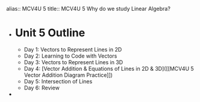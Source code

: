 alias:: MCV4U 5
title:: MCV4U 5 Why do we study Linear Algebra?

- # Unit 5 Outline
	- Day 1:  Vectors to Represent Lines in 2D
	- Day 2:  Learning to Code with Vectors
	- Day 3:  Vectors to Represent Lines in 3D
	- Day 4: [Vector Addition & Equations of Lines in 2D & 3D]([[MCV4U 5 Vector Addition Diagram Practice]])
	- Day 5:  Intersection of Lines
	- Day 6:  Review
-